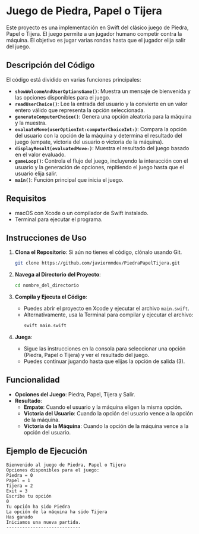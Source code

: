 # Juego de Piedra, Papel o Tijera

Este proyecto es una implementación en Swift del clásico juego de Piedra, Papel o Tijera. El juego permite a un jugador humano competir contra la máquina. El objetivo es jugar varias rondas hasta que el jugador elija salir del juego.

## Descripción del Código

El código está dividido en varias funciones principales:

- **`showWelcomeAndUserOptionsGame()`**: Muestra un mensaje de bienvenida y las opciones disponibles para el juego.
- **`readUserChoice()`**: Lee la entrada del usuario y la convierte en un valor entero válido que representa la opción seleccionada.
- **`generateComputerChoice()`**: Genera una opción aleatoria para la máquina y la muestra.
- **`evaluateMove(userOptionInt:computerChoiceInt:)`**: Compara la opción del usuario con la opción de la máquina y determina el resultado del juego (empate, victoria del usuario o victoria de la máquina).
- **`displayResult(evaluatedMove:)`**: Muestra el resultado del juego basado en el valor evaluado.
- **`gameLoop()`**: Controla el flujo del juego, incluyendo la interacción con el usuario y la generación de opciones, repitiendo el juego hasta que el usuario elija salir.
- **`main()`**: Función principal que inicia el juego.

## Requisitos

- macOS con Xcode o un compilador de Swift instalado.
- Terminal para ejecutar el programa.

## Instrucciones de Uso

1. **Clona el Repositorio**: Si aún no tienes el código, clónalo usando Git.
    ```bash
    git clone https://github.com/javiermmdev/PiedraPapelTijera.git
    ```

2. **Navega al Directorio del Proyecto**:
    ```bash
    cd nombre_del_directorio
    ```

3. **Compila y Ejecuta el Código**:
   - Puedes abrir el proyecto en Xcode y ejecutar el archivo `main.swift`.
   - Alternativamente, usa la Terminal para compilar y ejecutar el archivo:
     ```bash
     swift main.swift
     ```

4. **Juega**:
   - Sigue las instrucciones en la consola para seleccionar una opción (Piedra, Papel o Tijera) y ver el resultado del juego.
   - Puedes continuar jugando hasta que elijas la opción de salida (3).

## Funcionalidad

- **Opciones del Juego**: Piedra, Papel, Tijera y Salir.
- **Resultado**:
  - **Empate**: Cuando el usuario y la máquina eligen la misma opción.
  - **Victoria del Usuario**: Cuando la opción del usuario vence a la opción de la máquina.
  - **Victoria de la Máquina**: Cuando la opción de la máquina vence a la opción del usuario.

## Ejemplo de Ejecución

```plaintext
Bienvenido al juego de Piedra, Papel o Tijera
Opciones disponibles para el juego:
Piedra = 0
Papel = 1
Tijera = 2
Exit = 3
Escribe tu opción
0
Tu opción ha sido Piedra
La opción de la máquina ha sido Tijera
Has ganado
Iniciamos una nueva partida.
----------------------------

